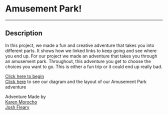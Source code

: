 # Amusement Park!
---
## Description  
In this project, we made a fun and creative adventure that takes you into different parts. It shows how we linked links to keep going and see where you end up. For our project we made an adventure that takes you through an amusement park. Throughout, this adventure you get to choose the choices you want to go. This is either a fun trip or it could end up really bad.    

[Click here to begin](Amusement-park.md)  
[Click here](https://docs.google.com/drawings/d/19x7k9tx-mQ3VZNj6MSB6amlszHdVUjWNEnauY0wbPKY/edit) to see our diagram and the layout of our Amusement Park adventure

Adventure Made by  
[Karen Morocho](https://github.com/Karenm0633)  
[Josh Fleary](https://github.com/joshuaf4837) 


